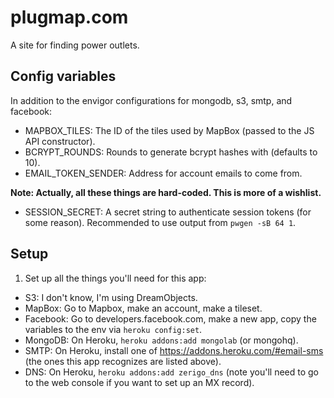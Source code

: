 plugmap.com
===========

A site for finding power outlets.

## Config variables

In addition to the envigor configurations for mongodb, s3, smtp, and facebook:

- MAPBOX_TILES: The ID of the tiles used by MapBox (passed to the JS API constructor).
- BCRYPT_ROUNDS: Rounds to generate bcrypt hashes with (defaults to 10).
- EMAIL_TOKEN_SENDER: Address for account emails to come from.

**Note: Actually, all these things are hard-coded. This is more of a wishlist.**

- SESSION_SECRET: A secret string to authenticate session tokens (for some
  reason). Recommended to use output from `pwgen -sB 64 1`.

## Setup

1. Set up all the things you'll need for this app:

  - S3: I don't know, I'm using DreamObjects.
  - MapBox: Go to Mapbox, make an account, make a tileset.
  - Facebook: Go to developers.facebook.com, make a new app, copy the variables to the env via `heroku config:set`.
  - MongoDB: On Heroku, `heroku addons:add mongolab` (or mongohq).
  - SMTP: On Heroku, install one of https://addons.heroku.com/#email-sms (the ones this app recognizes are listed above).
  - DNS: On Heroku, `heroku addons:add zerigo_dns` (note you'll need to go to the web console if you want to set up an MX record).
